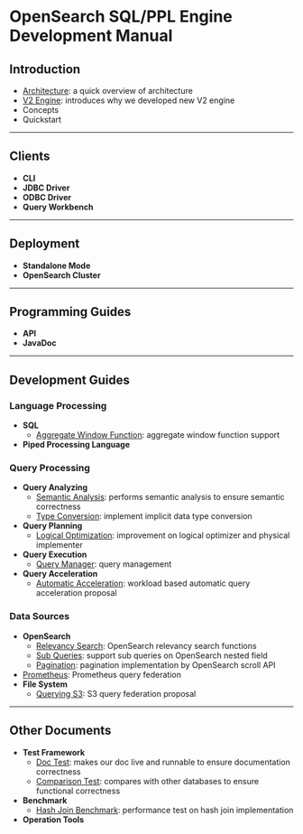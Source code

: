 
# OpenSearch SQL/PPL Engine Development Manual

## Introduction

+ [Architecture](intro-architecture.md): a quick overview of architecture
+ [V2 Engine](intro-v2-engine.md): introduces why we developed new V2 engine
+ Concepts
+ Quickstart

---
## Clients

+ **CLI**
+ **JDBC Driver**
+ **ODBC Driver**
+ **Query Workbench**

---
## Deployment

+ **Standalone Mode**
+ **OpenSearch Cluster**

---
## Programming Guides

+ **API**
+ **JavaDoc**

---
## Development Guides

### Language Processing

+ **SQL**
  + [Aggregate Window Function](sql-aggregate-window-function.md): aggregate window function support
+ **Piped Processing Language**

### Query Processing

+ **Query Analyzing**
  + [Semantic Analysis](query-semantic-analysis.md): performs semantic analysis to ensure semantic correctness
  + [Type Conversion](query-type-conversion.md): implement implicit data type conversion
+ **Query Planning**
  + [Logical Optimization](query-optimizier-improvement.md): improvement on logical optimizer and physical implementer
+ **Query Execution**
  + [Query Manager](query-manager.md): query management
+ **Query Acceleration**
  + [Automatic Acceleration](query-automatic-acceleration.md): workload based automatic query acceleration proposal

### Data Sources

+ **OpenSearch**
  + [Relevancy Search](opensearch-relevancy-search.md): OpenSearch relevancy search functions
  + [Sub Queries](opensearch-nested-field-subquery.md): support sub queries on OpenSearch nested field
  + [Pagination](opensearch-pagination.md): pagination implementation by OpenSearch scroll API
+ [Prometheus](datasource-prometheus.md): Prometheus query federation
+ **File System**
  + [Querying S3](datasource-query-s3.md): S3 query federation proposal

---
## Other Documents

+ **Test Framework**
  + [Doc Test](testing-doctest.md): makes our doc live and runnable to ensure documentation correctness
  + [Comparison Test](testing-comparison-test.md): compares with other databases to ensure functional correctness
+ **Benchmark**
  + [Hash Join Benchmark](testing-hash-join-benchmark.md): performance test on hash join implementation
+ **Operation Tools**